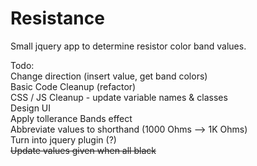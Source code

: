 Resistance
==========

Small jquery app to determine resistor color band values. 




Todo:  
Change direction (insert value, get band colors)  
Basic Code Cleanup  (refactor)  
CSS / JS Cleanup - update variable names & classes   
Design UI   
Apply tollerance Bands effect  
Abbreviate values to shorthand (1000 Ohms --> 1K Ohms)    
Turn into jquery plugin (?)  
~~Update values given when all black~~